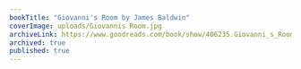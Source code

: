 ```yaml
---
bookTitle: "Giovanni's Room by James Baldwin"
coverImage: uploads/Giovannis Room.jpg
archiveLink: https://www.goodreads.com/book/show/406235.Giovanni_s_Room
archived: true
published: true
---
```

